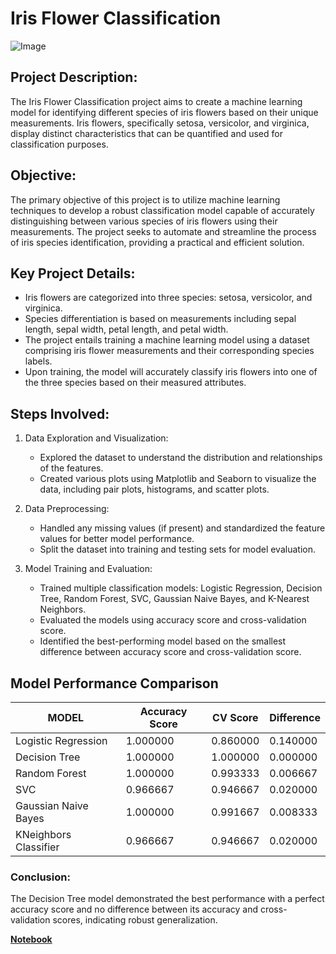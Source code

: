 # Iris Flower Classification      
![Image](https://as2.ftcdn.net/v2/jpg/05/95/70/05/1000_F_595700536_6cEwbvZrmALv9nw0GpYtcd9o5zvQKfi8.jpg)
## Project Description:     
The Iris Flower Classification project aims to create a machine learning model for identifying different species of iris flowers based on their unique measurements. Iris flowers, specifically setosa, versicolor, and virginica, display distinct characteristics that can be quantified and used for classification purposes.      

## Objective:     
The primary objective of this project is to utilize machine learning techniques to develop a robust classification model capable of accurately distinguishing between various species of iris flowers using their measurements. The project seeks to automate and streamline the process of iris species identification, providing a practical and efficient solution.   

## Key Project Details:   
* Iris flowers are categorized into three species: setosa, versicolor, and virginica. 
* Species differentiation is based on measurements including sepal length, sepal   width, petal length, and petal width.   
* The project entails training a machine learning model using a dataset comprising iris flower measurements and their corresponding species labels.   
* Upon training, the model will accurately classify iris flowers into one of the three species based on their measured attributes.

## Steps Involved:
1. Data Exploration and Visualization:
   * Explored the dataset to understand the distribution and relationships of the 
    features.  
    * Created various plots using Matplotlib and Seaborn to visualize the data, 
    including pair plots, histograms, and scatter plots.

2. Data Preprocessing:   
   * Handled any missing values (if present) and standardized the feature values for 
     better model performance.    
    * Split the dataset into training and testing sets for model evaluation.
  
3. Model Training and Evaluation:   
   * Trained multiple classification models: Logistic Regression, Decision Tree, 
     Random Forest, SVC, Gaussian Naive Bayes, and K-Nearest Neighbors.          
    * Evaluated the models using accuracy score and cross-validation score.
    * Identified the best-performing model based on the smallest difference between 
      accuracy score and cross-validation score.

## Model Performance Comparison  

| MODEL                  | Accuracy Score | CV Score  | Difference |
|------------------------|----------------|-----------|------------|
| Logistic Regression    | 1.000000       | 0.860000  | 0.140000   |
| Decision Tree          | 1.000000       | 1.000000  | 0.000000   |
| Random Forest          | 1.000000       | 0.993333  | 0.006667   |
| SVC                    | 0.966667       | 0.946667  | 0.020000   |
| Gaussian Naive Bayes   | 1.000000       | 0.991667  | 0.008333   |
| KNeighbors Classifier  | 0.966667       | 0.946667  | 0.020000   |

  
 ### Conclusion:
The Decision Tree model demonstrated the best performance with a perfect accuracy score and no difference between its accuracy and cross-validation scores, indicating robust generalization.   

 **[Notebook](https://github.com/Ayushsharma707/OIBSIP/blob/main/Iris%20Flower%20Classification/Notebook.ipynb)** 
